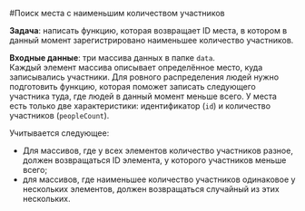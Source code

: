 #Поиск места с наименьшим количеством участников

**Задача**: написать функцию, которая возвращает ID места, в котором
в данный момент зарегистрировано наименьшее количество участников.

**Входные данные**: три массива данных в папке `data`.  
Каждый элемент массива описывает определённое место, куда
записывались участники. Для ровного распределения людей
нужно подготовить функцию, которая поможет записать следующего участника
туда, где людей в данный момент меньше всего. У места есть только
две характеристики: идентификатор (`id`) и количество участников (`peopleCount`). 

Учитывается следующее:
* Для массивов, где у всех элементов количество участников разное, должен возвращаться ID элемента, 
у которого участников меньше всего;
* для массивов, где наименьшее количество участников одинаковое
у нескольких элементов, должен возвращаться случайный из 
  этих нескольких.

